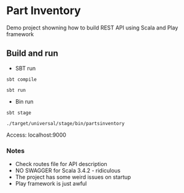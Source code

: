 # Part Inventory

Demo project showning how to build REST API using Scala and Play framework


## Build and run

- SBT run
```
sbt compile 
```

```
sbt run 
```

- Bin run
```
sbt stage
```

```
./target/universal/stage/bin/partsinventory

```

Access: localhost:9000

### Notes
- Check routes file for API description
- NO SWAGGER for Scala 3.4.2 - ridiculous
- The project has some weird issues on startup
- Play framework is just awful


